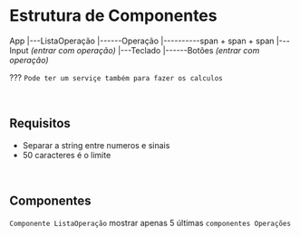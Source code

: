 # Estrutura de Componentes

App
|---ListaOperação
|------Operação
|----------span + span + span
|---Input _(entrar com operação)_
|---Teclado
|------Botões _(entrar com operação)_

??? `Pode ter um serviçe também para fazer os calculos`

<br/>

## Requisitos

- Separar a string entre numeros e sinais
- 50 caracteres é o limite

<br/>

## Componentes

`Componente ListaOperação` mostrar apenas 5 últimas `componentes Operações`
